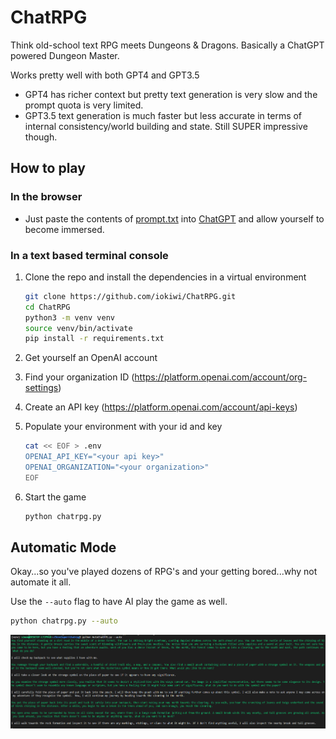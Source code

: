 # ChatRPG

Think old-school text RPG meets Dungeons & Dragons. Basically a ChatGPT powered Dungeon Master.

Works pretty well with both GPT4 and GPT3.5

 * GPT4 has richer context but pretty text generation is very slow and the prompt quota is very limited.
 * GPT3.5 text generation is much faster but less accurate in terms of internal consistency/world building and state. Still SUPER impressive though.

## How to play

### In the browser

 * Just paste the contents of [prompt.txt](./prompt.txt) into [ChatGPT](https://chat.openai.com/) and allow yourself to become immersed.

### In a text based terminal console

1. Clone the repo and install the dependencies in a virtual environment

    ```bash
    git clone https://github.com/iokiwi/ChatRPG.git
    cd ChatRPG
    python3 -m venv venv
    source venv/bin/activate
    pip install -r requirements.txt
    ```

 2. Get yourself an OpenAI account
 3. Find your organization ID (https://platform.openai.com/account/org-settings)
 4. Create an API key (https://platform.openai.com/account/api-keys)
 5. Populate your environment with your id and key
    ```bash
    cat << EOF > .env
    OPENAI_API_KEY="<your api key>"
    OPENAI_ORGANIZATION="<your organization>"
    EOF
    ```
 6. Start the game
    ```bash
    python chatrpg.py
    ```

## Automatic Mode

Okay...so you've played dozens of RPG's and your getting bored...why not automate it all.

Use the `--auto` flag to have AI play the game as well.

```bash
python chatrpg.py --auto
```

![](./images/auto.png)
